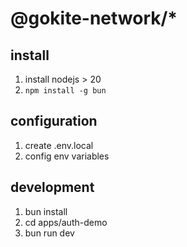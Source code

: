 # @gokite-network/\*

## install

1. install nodejs > 20
2. `npm install -g bun`

## configuration

1. create .env.local
2. config env variables

## development

1. bun install
2. cd apps/auth-demo
3. bun run dev
